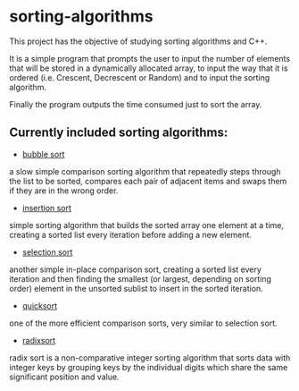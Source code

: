 # sorting-algorithms

This project has the objective of studying sorting algorithms and C++.

It is a simple program that prompts the user to input the number of elements that will be stored in a dynamically allocated array, to input the way that it is ordered (i.e. Crescent, Decrescent or Random) and to input the sorting algorithm.

Finally the program outputs the time consumed just to sort the array.

## Currently included sorting algorithms:
- [bubble sort](https://en.wikipedia.org/wiki/Bubble_sort)

a slow simple comparison sorting algorithm that repeatedly steps through the list to be sorted, compares each pair of adjacent items and swaps them if they are in the wrong order. 

- [insertion sort](https://en.wikipedia.org/wiki/Insertion_sort)

simple sorting algorithm that builds the sorted array one element at a time, creating a sorted list every iteration before adding a new element.

- [selection sort](https://en.wikipedia.org/wiki/Selection_sort)

another simple in-place comparison sort, creating a sorted list every iteration and then finding  the smallest (or largest, depending on sorting order) element in the unsorted sublist to insert in the sorted iteration. 


- [quicksort](https://en.wikipedia.org/wiki/Quicksort)

one of the more efficient comparison sorts, very similar to selection sort. 

- [radixsort](https://en.wikipedia.org/wiki/Radix_sort)

radix sort is a non-comparative integer sorting algorithm that sorts data with integer keys by grouping keys by the individual digits which share the same significant position and value.  
